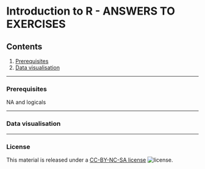 # Introduction to R - ANSWERS TO EXERCISES

## Contents

1. [Prerequisites](#prerequisites)
2. [Data visualisation](#data-visualisation)

---
### Prerequisites

NA and logicals

---
### Data visualisation



---
### License

This material is released under a
[CC-BY-NC-SA license](https://creativecommons.org/licenses/by-nc-sa/4.0/) ![license](https://licensebuttons.net/l/by-nc-sa/3.0/88x31.png).
